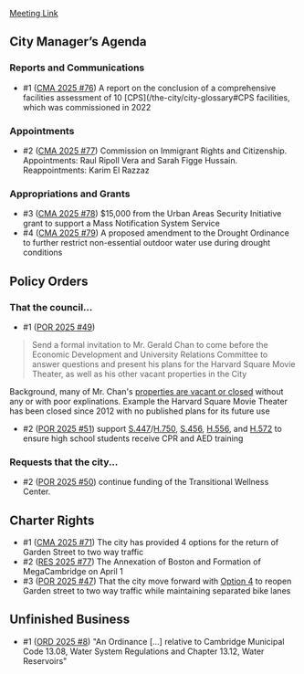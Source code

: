 [Meeting Link](https://cambridgema.iqm2.com/Citizens/Detail_Meeting.aspx?ID=4648)

## City Manager’s Agenda

### Reports and Communications
- #1 ([CMA 2025 #76](https://cambridgema.iqm2.com/Citizens/Detail_LegiFile.aspx?Frame=&MeetingID=4648&MediaPosition=&ID=28488&CssClass=)) A report on the conclusion of a comprehensive facilities assessment of 10 [CPS](/the-city/city-glossary#CPS facilities, which was commissioned in 2022 

### Appointments
- #2 ([CMA 2025 #77](https://cambridgema.iqm2.com/Citizens/Detail_LegiFile.aspx?Frame=&MeetingID=4648&MediaPosition=&ID=28312&CssClass=)) Commission on Immigrant Rights and Citizenship. Appointments: Raul Ripoll Vera and Sarah Figge Hussain. Reappointments: Karim El Razzaz

### Appropriations and Grants
- #3 ([CMA 2025 #78](https://cambridgema.iqm2.com/Citizens/Detail_LegiFile.aspx?Frame=&MeetingID=4648&MediaPosition=&ID=28300&CssClass=)) $15,000 from the Urban Areas Security Initiative grant to support a Mass Notification System Service 
- #4 ([CMA 2025 #79](https://cambridgema.iqm2.com/Citizens/Detail_LegiFile.aspx?Frame=&MeetingID=4648&MediaPosition=&ID=28843&CssClass=)) A proposed amendment to the Drought Ordinance to further restrict non-essential outdoor water use during drought conditions


## Policy Orders
### That the council...
- #1 ([POR 2025 #49](https://cambridgema.iqm2.com/Citizens/Detail_LegiFile.aspx?Frame=&MeetingID=4648&MediaPosition=&ID=28752&CssClass=))
> Send a formal invitation to Mr. Gerald Chan to come before the Economic Development and University Relations Committee to answer questions and present his plans for the Harvard Square Movie Theater, as well as his other vacant properties in the City

Background, many of Mr. Chan's [properties are vacant or closed](https://www.wgbh.org/news/local/2025-01-21/closure-of-a-beloved-bar-in-harvard-square-prompts-questions-about-landlord) without any or with poor explinations. Example the Harvard Square Movie Theater has been closed since 2012 with no published plans for its future use

- #2 ([POR 2025 #51](https://cambridgema.iqm2.com/Citizens/Detail_LegiFile.aspx?Frame=&MeetingID=4648&MediaPosition=&ID=28913&CssClass=)) support [S.447](https://malegislature.gov/Bills/194/S447)/[H.750](https://malegislature.gov/Bills/194/H750), [S.456](https://malegislature.gov/Bills/194/S456), [H.556](https://malegislature.gov/Bills/194/H556), and [H.572](https://malegislature.gov/Bills/194/H572) to ensure high school students receive CPR and AED training

### Requests that the city...
- #2 ([POR 2025 #50](https://cambridgema.iqm2.com/Citizens/Detail_LegiFile.aspx?Frame=&MeetingID=4648&MediaPosition=&ID=28794&CssClass=)) continue funding of the Transitional Wellness Center.


## Charter Rights
- #1 ([CMA 2025 #71](https://cambridgema.iqm2.com/Citizens/Detail_LegiFile.aspx?Frame=&MeetingID=4647&MediaPosition=&ID=28203&CssClass=)) The city has provided 4 options for the return of Garden Street to two way traffic
- #2 ([RES 2025 #77](https://cambridgema.iqm2.com/Citizens/Detail_LegiFile.aspx?Frame=&MeetingID=4647&MediaPosition=&ID=28248&CssClass=)) The Annexation of Boston and Formation of MegaCambridge on April 1
- #3 ([POR 2025 #47](https://cambridgema.iqm2.com/Citizens/Detail_LegiFile.aspx?Frame=&MeetingID=4648&MediaPosition=&ID=28250&CssClass=)) That the city move forward with [Option 4](/council-meeting-march-31st-2025/#garden-street) to reopen Garden street to two way traffic while maintaining separated bike lanes


## Unfinished Business
- #1 ([ORD 2025 #8](https://cambridgema.iqm2.com/Citizens/Detail_LegiFile.aspx?Frame=&MeetingID=4648&MediaPosition=&ID=28068&CssClass=)) "An Ordinance [...] relative to Cambridge Municipal Code 13.08, Water System Regulations and Chapter 13.12, Water Reservoirs"
